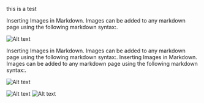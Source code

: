 this is a test

Inserting Images in Markdown. Images can be added to any markdown page using the following markdown syntax:.

![Alt text](https://gist.ro/s/remote.png)

Inserting Images in Markdown. Images can be added to any markdown page using the following markdown syntax:.
Inserting Images in Markdown. Images can be added to any markdown page using the following markdown syntax:.

![Alt text](https://gist.ro/s/remote.png)

![Alt text](https://gist.ro/s/remote.png)
![Alt text](https://gist.ro/s/remote.png)
